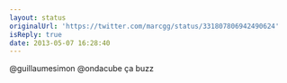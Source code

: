 ```yaml
---
layout: status
originalUrl: 'https://twitter.com/marcgg/status/331807806942490624'
isReply: true
date: 2013-05-07 16:28:40
---
```


@guillaumesimon @ondacube ça buzz
